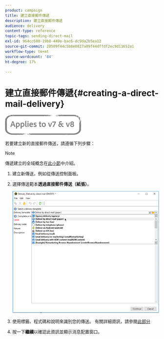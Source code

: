 ```yaml
---
product: campaign
title: 建立直接郵件傳遞
description: 建立直接郵件傳遞
audience: delivery
content-type: reference
topic-tags: sending-direct-mail
exl-id: 964cc600-19b8-449e-bac6-dc9da2b5ea12
source-git-commit: 20509f44c5b8e0827a09f44dffdf2ec9d11652a1
workflow-type: tm+mt
source-wordcount: '84'
ht-degree: 17%

---
```


# 建立直接郵件傳遞{#creating-a-direct-mail-delivery}

![](../../assets/common.svg)

若要建立新的直接郵件傳送，請遵循下列步驟：

>[!NOTE]
>
>傳遞建立的全域概念在[此小節](steps-about-delivery-creation-steps.md)中介紹。

1. 建立新傳送，例如從傳送控制面板。
1. 選擇傳送範本&#x200B;**透過直接郵件傳送（紙張）**。

   ![](assets/direct_mail.png)

1. 使用標籤、程式碼和說明來識別您的傳送。 有關詳細資訊，請參閱[此部分](steps-create-and-identify-the-delivery.md#identifying-the-delivery)
1. 按一下&#x200B;**繼續**&#x200B;以確認此資訊並顯示消息配置窗口。
